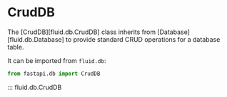 # CrudDB

The [CrudDB][fluid.db.CrudDB] class inherits from [Database][fluid.db.Database] to
provide standard CRUD operations for a database table.

It can be imported from `fluid.db`:

```python
from fastapi.db import CrudDB
```

::: fluid.db.CrudDB
